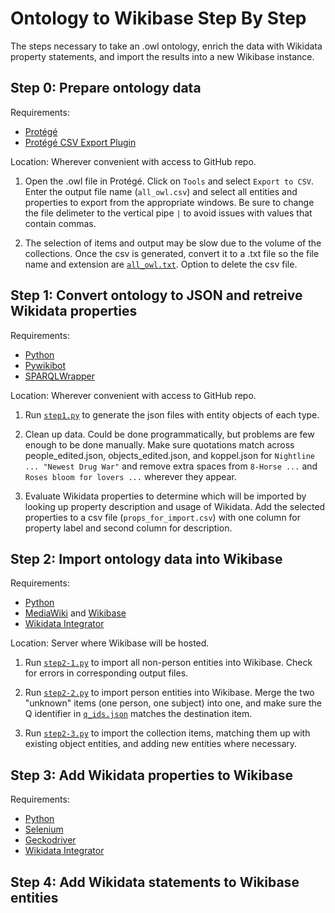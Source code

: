# Ontology to Wikibase Step By Step

The steps necessary to take an .owl ontology, enrich the data with Wikidata property statements, and import the results into a new Wikibase instance.

## Step 0: Prepare ontology data

Requirements: 
- [Protégé](https://protege.stanford.edu/)
- [Protégé CSV Export Plugin](https://github.com/protegeproject/csv-export-plugin)

Location: Wherever convenient with access to GitHub repo.

1. Open the .owl file in Protégé. Click on `Tools` and select `Export to CSV`. 
Enter the output file name (`all_owl.csv`) and select all entities and properties to export from the appropriate windows. 
Be sure to change the file delimeter to the vertical pipe `|` to avoid issues with values that contain commas. 

2. The selection of items and output may be slow due to the volume of the collections. 
Once the csv is generated, convert it to a .txt file so the file name and extension are [`all_owl.txt`](data/all_owl.txt). Option to delete the csv file.


## Step 1: Convert ontology to JSON and retreive Wikidata properties

Requirements:
- [Python](https://www.python.org/)
- [Pywikibot](https://github.com/wikimedia/pywikibot)
- [SPARQLWrapper](https://pypi.org/project/SPARQLWrapper/)

Location: Wherever convenient with access to GitHub repo.

1. Run [`step1.py`](step1.py) to generate the json files with entity objects of each type.  

2. Clean up data. Could be done programmatically, but problems are few enough to be done manually. 
Make sure quotations match across people_edited.json, objects_edited.json, and koppel.json for `Nightline ... "Newest Drug War"`
and remove extra spaces from `8-Horse ...` and  `Roses bloom for lovers ...` wherever they appear.

3. Evaluate Wikidata properties to determine which will be imported by looking up property description and usage of Wikidata. 
Add the selected properties to a csv file (`props_for_import.csv`) with one column for property label and second column for description.
 
 
## Step 2: Import ontology data into Wikibase

Requirements:
- [Python](https://www.python.org/)
- [MediaWiki](documentation/mediawiki_install.md) and [Wikibase](documentation/wikibase_install.md)
- [Wikidata Integrator](https://github.com/SuLab/WikidataIntegrator)

Location: Server where Wikibase will be hosted.

1. Run [`step2-1.py`](step2-1.py) to import all non-person entities into Wikibase. Check for errors in corresponding output files. 

2. Run [`step2-2.py`](step2-2.py) to import person entities into Wikibase. Merge the two "unknown" items (one person, one subject) into one, 
and make sure the Q identifier in [`q_ids.json`](data/q_ids.json) matches the destination item. 

3. Run [`step2-3.py`](step2-2.py) to import the collection items, matching them up with existing object entities, and adding new entities where necessary. 

## Step 3: Add Wikidata properties to Wikibase

Requirements:
- [Python](https://www.python.org/)
- [Selenium](https://pypi.org/project/selenium/)
- [Geckodriver](https://github.com/mozilla/geckodriver/releases)
- [Wikidata Integrator](https://github.com/SuLab/WikidataIntegrator)

## Step 4: Add Wikidata statements to Wikibase entities